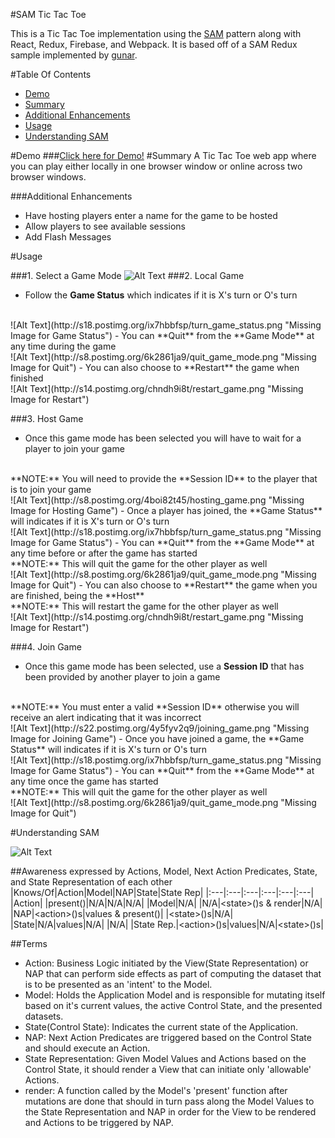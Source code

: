
#SAM Tic Tac Toe

This is a Tic Tac Toe implementation using the [SAM](http://sam.js.org/ "SAM") pattern along with React, Redux, Firebase, and Webpack. It is based off of a SAM Redux sample implemented by [gunar](https://github.com/gunar/sam-redux "SAM Redux").

#Table Of Contents
- [Demo](#demo)
- [Summary](#summary)
- [Additional Enhancements](#additional-enhancements)
- [Usage](#usage)
- [Understanding SAM](#terms)

#Demo
###[Click here for Demo!](https://tic-tac-toe-redux-sam.firebaseapp.com "Demo")
#Summary
A Tic Tac Toe web app where you can play either locally in one browser window or online across two browser windows.

###Additional Enhancements
- Have hosting players enter a name for the game to be hosted
- Allow players to see available sessions
- Add Flash Messages

#Usage

###1. Select a Game Mode
![Alt Text](http://s30.postimg.org/lvootrq5d/game_modes.png "Missing Image for Game Modes")
###2. Local Game
- Follow the **Game Status** which indicates if it is X's turn or O's turn
<br>
![Alt Text](http://s18.postimg.org/ix7hbbfsp/turn_game_status.png "Missing Image for Game Status")
- You can **Quit** from the **Game Mode** at any time during the game
<br>
![Alt Text](http://s8.postimg.org/6k2861ja9/quit_game_mode.png "Missing Image for Quit")
- You can also choose to **Restart** the game when finished
<br>
![Alt Text](http://s14.postimg.org/chndh9i8t/restart_game.png "Missing Image for Restart")

###3. Host Game
- Once this game mode has been selected you will have to wait for a player to join your game
<br>
**NOTE:** You will need to provide the **Session ID** to the player that is to join your game
<br>
![Alt Text](http://s8.postimg.org/4boi82t45/hosting_game.png "Missing Image for Hosting Game")
- Once a player has joined, the **Game Status** will indicates if it is X's turn or O's turn
<br>
![Alt Text](http://s18.postimg.org/ix7hbbfsp/turn_game_status.png "Missing Image for Game Status")
- You can **Quit** from the **Game Mode** at any time before or after the game has started
<br>
**NOTE:** This will quit the game for the other player as well
<br>
![Alt Text](http://s8.postimg.org/6k2861ja9/quit_game_mode.png "Missing Image for Quit")
- You can also choose to **Restart** the game when you are finished, being the **Host**
<br>
**NOTE:** This will restart the game for the other player as well
<br>
![Alt Text](http://s14.postimg.org/chndh9i8t/restart_game.png "Missing Image for Restart")

###4. Join Game
- Once this game mode has been selected, use a **Session ID** that has been provided by another player to join a game
<br>
**NOTE:** You must enter a valid **Session ID** otherwise you will receive an alert indicating that it was incorrect
<br>
![Alt Text](http://s22.postimg.org/4y5fyv2q9/joining_game.png "Missing Image for Joining Game")
- Once you have joined a game, the **Game Status** will indicates if it is X's turn or O's turn
<br>
![Alt Text](http://s18.postimg.org/ix7hbbfsp/turn_game_status.png "Missing Image for Game Status")
- You can **Quit** from the **Game Mode** at any time once the game has started
<br>
**NOTE:** This will quit the game for the other player as well
<br>
![Alt Text](http://s8.postimg.org/6k2861ja9/quit_game_mode.png "Missing Image for Quit")

#Understanding SAM

![Alt Text](http://cdn.infoq.com/statics_s1_20160414-0116/resource/articles/no-more-mvc-frameworks/en/resources/fig6.jpg "SAM Meta Model")

##Awareness expressed by Actions, Model, Next Action Predicates, State, and State Representation of each other
|Knows/Of|Action|Model|NAP|State|State Rep|
|:---|:---|:---|:---|:---|:---|
|Action| |present()|N/A|N/A|N/A|
|Model|N/A| |N/A|\<state\>()s & render|N/A|
|NAP|\<action\>()s|values & present()| |\<state\>()s|N/A|
|State|N/A|values|N/A| |N/A|
|State Rep.|\<action\>()s|values|N/A|\<state\>()s|

##Terms
- Action: Business Logic initiated by the View(State Representation) or NAP that can perform side effects as part of computing the dataset that is to be presented as an 'intent' to the Model.
- Model: Holds the Application Model and is responsible for mutating itself based on it's current values, the active Control State, and the presented datasets.
- State(Control State): Indicates the current state of the Application.
- NAP: Next Action Predicates are triggered based on the Control State and should execute an Action.
- State Representation: Given Model Values and Actions based on the Control State, it should render a View that can initiate only 'allowable' Actions.
- render: A function called by the Model's 'present' function after mutations are done that should in turn pass along the Model Values to the State Representation and NAP in order for the View to be rendered and Actions to be triggered by NAP.
